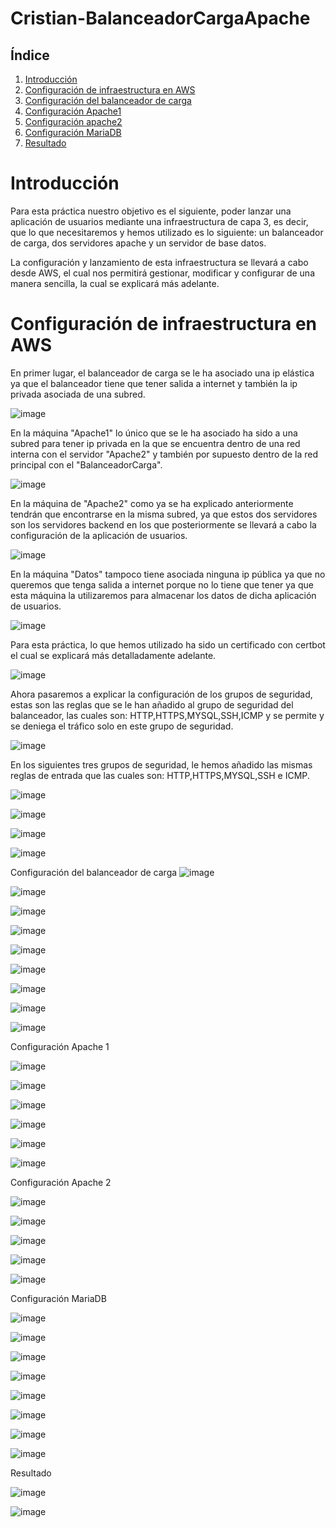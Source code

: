 # Cristian-BalanceadorCargaApache

## Índice

1. [Introducción](#introducción)
2. [Configuración de infraestructura en AWS](#configuración-de-infraestructura-en-AWS)
3. [Configuración del balanceador de carga](#configuración-del-balanceador-de-carga)
4. [Configuración Apache1](#configuración-apache1)
5. [Configuración apache2](#configuración-apache2)
6. [Configuración MariaDB](#configuración-MariaDB)
7. [Resultado](#resultado) 

# Introducción

Para esta práctica nuestro objetivo es el siguiente, poder lanzar una aplicación de usuarios mediante una infraestructura de capa 3, es decir, que lo que necesitaremos y  hemos utilizado es lo siguiente: un balanceador de carga, dos servidores apache y un servidor de base datos.

La configuración y lanzamiento de esta infraestructura se llevará a cabo desde AWS, el cual nos permitirá gestionar, modificar y configurar de una manera sencilla, la cual se explicará más adelante.

# Configuración de infraestructura en AWS

En primer lugar, el balanceador de carga se le ha asociado una ip elástica ya que el balanceador tiene que tener salida a internet y también la ip privada asociada de una subred. 

![image](https://github.com/colival03/Cristian-BalanceadorCargaApache/assets/146434716/ac532f30-1c55-48a9-9970-f8e76995ce22)

En la máquina "Apache1" lo único que se le ha asociado ha sido a una subred para tener ip privada en la que se encuentra dentro de una red interna con el servidor "Apache2" y también por supuesto dentro de la red principal con el "BalanceadorCarga".

![image](https://github.com/colival03/Cristian-BalanceadorCargaApache/assets/146434716/c1bab7bf-e055-4ddd-860a-3bb3d958db2a)

En la máquina de "Apache2" como ya se ha explicado anteriormente tendrán que encontrarse en la misma subred, ya que estos dos servidores son los servidores backend en los que posteriormente se llevará a cabo la configuración de la aplicación de usuarios.

![image](https://github.com/colival03/Cristian-BalanceadorCargaApache/assets/146434716/67705cef-f3d4-4c98-a391-4dc66d328072)

En la máquina "Datos" tampoco tiene asociada ninguna ip pública ya que no queremos que tenga salida a internet porque no lo tiene que tener ya que esta máquina la utilizaremos para almacenar los datos de dicha aplicación de usuarios.

![image](https://github.com/colival03/Cristian-BalanceadorCargaApache/assets/146434716/dbf3fd23-120c-485f-b6ac-aa880f597223)

Para esta práctica, lo que hemos utilizado ha sido un certificado con certbot el cual se explicará más detalladamente adelante.

![image](https://github.com/colival03/Cristian-BalanceadorCargaApache/assets/146434716/bb3c7083-a758-4551-b2d6-8c26d649c905)

Ahora pasaremos a explicar la configuración de los grupos de seguridad, estas son las reglas que se le han añadido al grupo de seguridad del balanceador, las cuales son: HTTP,HTTPS,MYSQL,SSH,ICMP y se permite y se deniega el tráfico solo en este grupo de seguridad.

![image](https://github.com/colival03/Cristian-BalanceadorCargaApache/assets/146434716/6ba6341b-9121-4676-a419-0d69cdfd8a46)

En los siguientes tres grupos de seguridad, le hemos añadido las mismas reglas de entrada que las cuales son: HTTP,HTTPS,MYSQL,SSH e ICMP.

![image](https://github.com/colival03/Cristian-BalanceadorCargaApache/assets/146434716/5a7d974b-e6e8-4ce6-8234-864d0a7077e8)

![image](https://github.com/colival03/Cristian-BalanceadorCargaApache/assets/146434716/5f272a29-6458-4047-b685-5efbc41a668a)

![image](https://github.com/colival03/Cristian-BalanceadorCargaApache/assets/146434716/be562e73-685f-46c1-bec7-d109d08fd00c)

![image](https://github.com/colival03/Cristian-BalanceadorCargaApache/assets/146434716/9803ed37-4e94-470d-95f8-a07a8985c297)

Configuración del balanceador de carga
![image](https://github.com/colival03/Cristian-BalanceadorCargaApache/assets/146434716/cc6b1fd9-d50b-47f3-b202-8db1b46b4b97)

![image](https://github.com/colival03/Cristian-BalanceadorCargaApache/assets/146434716/4411fe26-1331-47c4-90f1-97e82749d9c5)

![image](https://github.com/colival03/Cristian-BalanceadorCargaApache/assets/146434716/ac721478-a76b-450b-a988-c1d1d503006d)

![image](https://github.com/colival03/Cristian-BalanceadorCargaApache/assets/146434716/3a777008-b32e-42bd-bd56-d1e135b98993)

![image](https://github.com/colival03/Cristian-BalanceadorCargaApache/assets/146434716/8e376885-a9a8-4b70-b500-5f7234504cdd)

![image](https://github.com/colival03/Cristian-BalanceadorCargaApache/assets/146434716/80ec8833-3679-435b-aa9e-49285aab2f6f)

![image](https://github.com/colival03/Cristian-BalanceadorCargaApache/assets/146434716/841db77e-8ac8-4042-aab3-0f01e1b5b99c)

![image](https://github.com/colival03/Cristian-BalanceadorCargaApache/assets/146434716/d501c28e-82e4-4c07-9ba6-caf65b0a79d2)

![image](https://github.com/colival03/Cristian-BalanceadorCargaApache/assets/146434716/b247f4d0-d39b-40d0-a9f9-ba137bd8c007)

Configuración Apache 1

![image](https://github.com/colival03/Cristian-BalanceadorCargaApache/assets/146434716/89a57485-0dc4-4e2f-973f-0dbf100a4476)

![image](https://github.com/colival03/Cristian-BalanceadorCargaApache/assets/146434716/5257d64a-1506-4781-aab6-a3041d1d3917)

![image](https://github.com/colival03/Cristian-BalanceadorCargaApache/assets/146434716/9f451ceb-8d5c-4faf-b92b-75005b8890da)

![image](https://github.com/colival03/Cristian-BalanceadorCargaApache/assets/146434716/418b0d6d-bcc4-4041-9de4-db80c81aa542)

![image](https://github.com/colival03/Cristian-BalanceadorCargaApache/assets/146434716/24bdb01d-b9ff-4663-9db9-8f8db9f5a98b)

![image](https://github.com/colival03/Cristian-BalanceadorCargaApache/assets/146434716/4bc582b7-02e2-4cba-a22a-6e6db516059b)

Configuración Apache 2

![image](https://github.com/colival03/Cristian-BalanceadorCargaApache/assets/146434716/b79c766b-e683-4aa5-a105-29157fa33ed8)

![image](https://github.com/colival03/Cristian-BalanceadorCargaApache/assets/146434716/4e7565e6-aa13-40bf-8050-ab4b9e41ebc7)

![image](https://github.com/colival03/Cristian-BalanceadorCargaApache/assets/146434716/985c5237-c481-48c3-8d89-3853fa7aa350)

![image](https://github.com/colival03/Cristian-BalanceadorCargaApache/assets/146434716/025cba70-0e4f-4bcd-b673-553ff6114cd1)

![image](https://github.com/colival03/Cristian-BalanceadorCargaApache/assets/146434716/2eb47554-504f-4999-8233-ecbb7aefd43a)

Configuración MariaDB

![image](https://github.com/colival03/Cristian-BalanceadorCargaApache/assets/146434716/c65e327b-aab3-4534-8754-b692513229af)

![image](https://github.com/colival03/Cristian-BalanceadorCargaApache/assets/146434716/1fe9122a-d272-4ff6-9cff-52e590aa9489)

![image](https://github.com/colival03/Cristian-BalanceadorCargaApache/assets/146434716/13f2b1e6-ba8b-4c39-a36b-158190c12c66)

![image](https://github.com/colival03/Cristian-BalanceadorCargaApache/assets/146434716/ae7088bd-b859-494a-8d06-2d696a68665e)

![image](https://github.com/colival03/Cristian-BalanceadorCargaApache/assets/146434716/a86dc7c5-a67f-4d7d-aa52-3aebb80f704f)

![image](https://github.com/colival03/Cristian-BalanceadorCargaApache/assets/146434716/954a8df6-e7a2-4c43-85a5-9a2400d569f1)

![image](https://github.com/colival03/Cristian-BalanceadorCargaApache/assets/146434716/5592ba90-c98e-4f7d-8766-30c56ac29e2b)

![image](https://github.com/colival03/Cristian-BalanceadorCargaApache/assets/146434716/cb06437f-18b4-4c05-b1d6-041654457f3c)

Resultado 

![image](https://github.com/colival03/Cristian-BalanceadorCargaApache/assets/146434716/d9dcda1b-eff1-46b5-b206-d5b327bbf010)

![image](https://github.com/colival03/Cristian-BalanceadorCargaApache/assets/146434716/a841c8ee-68e2-4eb6-92dc-db1223345d68)
